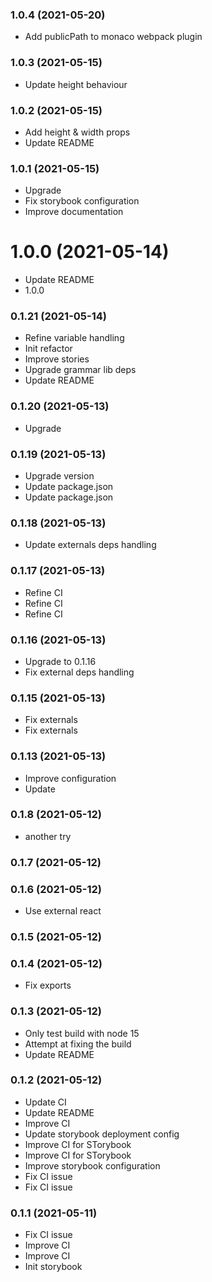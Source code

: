 ### **1.0.4** (2021-05-20)  
  
- Add publicPath to monaco webpack plugin    
  
### **1.0.3** (2021-05-15)  
  
- Update height behaviour    
  
### **1.0.2** (2021-05-15)  
  
- Add height & width props  
- Update README    
  
### **1.0.1** (2021-05-15)  
  
- Upgrade  
- Fix storybook configuration  
- Improve documentation    
  
# **1.0.0** (2021-05-14)  
  
- Update README  
- 1.0.0    
  
### **0.1.21** (2021-05-14)  
  
- Refine variable handling  
- Init refactor  
- Improve stories  
- Upgrade grammar lib deps  
- Update README    
  
### **0.1.20** (2021-05-13)  
  
- Upgrade    
  
### **0.1.19** (2021-05-13)  
  
- Upgrade version  
- Update package.json  
- Update package.json    
  
### **0.1.18** (2021-05-13)  
  
- Update externals deps handling    
  
### **0.1.17** (2021-05-13)  
  
- Refine CI  
- Refine CI  
- Refine CI    
  
### **0.1.16** (2021-05-13)  
  
- Upgrade to 0.1.16  
- Fix external deps handling    
  
### **0.1.15** (2021-05-13)  
  
- Fix externals  
- Fix externals    
  
### **0.1.13** (2021-05-13)  
  
- Improve configuration  
- Update    
  
### **0.1.8** (2021-05-12)  
  
- another try    
  
### **0.1.7** (2021-05-12)  
  
  
  
### **0.1.6** (2021-05-12)  
  
- Use external react    
  
### **0.1.5** (2021-05-12)  
  
  
  
### **0.1.4** (2021-05-12)  
  
- Fix exports
  
### **0.1.3** (2021-05-12)  
  
- Only test build with node 15  
- Attempt at fixing the build  
- Update README    
  
### **0.1.2** (2021-05-12)  
  
- Update CI  
- Update README  
- Improve CI  
- Update storybook deployment config  
- Improve CI for STorybook  
- Improve CI for STorybook  
- Improve storybook configuration  
- Fix CI issue  
- Fix CI issue    
  
### **0.1.1** (2021-05-11)  
  
- Fix CI issue  
- Improve CI  
- Improve CI  
- Init storybook    
  
